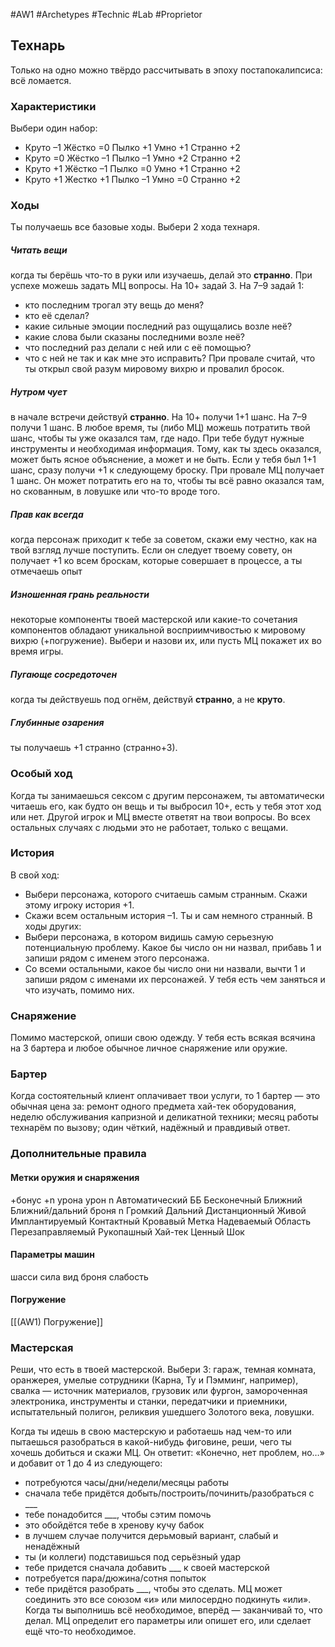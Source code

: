 #AW1 #Archetypes #Technic #Lab #Proprietor

## Технарь

Только на одно можно твёрдо рассчитывать в эпоху постапокалипсиса: всё ломается.

### Характеристики 
Выбери один набор: 
- Круто –1 Жёстко =0 Пылко +1 Умно +1 Странно +2 
- Круто =0 Жёстко –1 Пылко –1 Умно +2 Странно +2 
- Круто +1 Жёстко –1 Пылко =0 Умно +1 Странно +2 
- Круто +1 Жестко +1 Пылко –1 Умно =0 Странно +2

### Ходы
Ты получаешь все базовые ходы. Выбери 2 хода технаря.

##### Читать вещи
когда ты берёшь что-то в руки или изучаешь, делай это **странно**. При успехе можешь задать МЦ вопросы. На 10+ задай 3. На 7–9 задай 1: 
- кто последним трогал эту вещь до меня? 
- кто её сделал? 
- какие сильные эмоции последний раз ощущались возле неё? 
- какие слова были сказаны последними возле неё? 
- что последний раз делали с ней или с её помощью? 
- что с ней не так и как мне это исправить? 
При провале считай, что ты открыл свой разум мировому вихрю и провалил бросок. 

##### Нутром чует
в начале встречи действуй **странно**. На 10+ получи 1+1 шанс. На 7–9 получи 1 шанс. В любое время, ты (либо МЦ) можешь потратить твой шанс, чтобы ты уже оказался там, где надо. При тебе будут нужные инструменты и необходимая информация. Тому, как ты здесь оказался, может быть ясное объяснение, а может и не быть. Если у тебя был 1+1 шанс, сразу получи +1 к следующему броску. При провале МЦ получает 1 шанс. Он может потратить его на то, чтобы ты всё равно оказался там, но скованным, в ловушке или что-то вроде того. 

##### Прав как всегда
когда персонаж приходит к тебе за советом, скажи ему честно, как на твой взгляд лучше поступить. Если он следует твоему совету, он получает +1 ко всем броскам, которые совершает в процессе, а ты отмечаешь опыт

##### Изношенная грань реальности
некоторые компоненты твоей мастерской или какие-то сочетания компонентов обладают уникальной восприимчивостью к мировому вихрю (+погружение). Выбери и назови их, или пусть МЦ покажет их во время игры. 

##### Пугающе сосредоточен
когда ты действуешь под огнём, действуй **странно**, а не **круто**. 

##### Глубинные озарения
ты получаешь +1 странно (странно+3).

### Особый ход
Когда ты занимаешься сексом с другим персонажем, ты автоматически читаешь его, как будто он вещь и ты выбросил 10+, есть у тебя этот ход или нет. Другой игрок и МЦ вместе ответят на твои вопросы. 
Во всех остальных случаях с людьми это не работает, только с вещами.

### История
В свой ход: 
- Выбери персонажа, которого считаешь самым странным. Скажи этому игроку история +1. 
- Скажи всем остальным история –1. Ты и сам немного странный. 
В ходы других: 
- Выбери персонажа, в котором видишь самую серьезную потенциальную проблему. Какое бы число он ни назвал, прибавь 1 и запиши рядом с именем этого персонажа. 
- Со всеми остальными, какое бы число они ни назвали, вычти 1 и запиши рядом с именами их персонажей. У тебя есть чем заняться и что изучать, помимо них.

### Снаряжение 
Помимо мастерской, опиши свою одежду. У тебя есть всякая всячина на 3 бартера и любое обычное личное снаряжение или оружие.

### Бартер
Когда состоятельный клиент оплачивает твои услуги, то 1 бартер — это обычная цена за: ремонт одного предмета хай-тек оборудования, неделю обслуживания капризной и деликатной техники; месяц работы технарём по вызову; один чёткий, надёжный и правдивый ответ.

### Дополнительные правила

#### Метки оружия и снаряжения

+бонус 
+n урона 
урон n 
Автоматический 
ББ 
Бесконечный 
Ближний 
Ближний/дальний 
броня n 
Громкий 
Дальний 
Дистанционный 
Живой 
Имплантируемый 
Контактный 
Кровавый 
Метка 
Надеваемый 
Область 
Перезаправляемый 
Рукопашный 
Хай-тек 
Ценный 
Шок 
#### Параметры машин 
шасси 
сила 
вид 
броня 
слабость

#### Погружение
[[(AW1) Погружение]]

### Мастерская
Реши, что есть в твоей мастерской. Выбери 3: гараж, темная комната, оранжерея, умелые сотрудники (Карна, Ту и Пэмминг, например), свалка — источник материалов, грузовик или фургон, замороченная электроника, инструменты и станки, передатчики и приемники, испытательный полигон, реликвия ушедшего Золотого века, ловушки.

Когда ты идешь в свою мастерскую и работаешь над чем-то или пытаешься разобраться в какой-нибудь фиговине, реши, чего ты хочешь добиться и скажи МЦ. Он ответит: «Конечно, нет проблем, но…» и добавит от 1 до 4 из следующего: 
- потребуются часы/дни/недели/месяцы работы
- сначала тебе придётся добыть/построить/починить/разобраться с \_\_\_
- тебе понадобится \_\_\_, чтобы сэтим помочь
- это обойдётся тебе в хренову кучу бабок
- в лучшем случае получится дерьмовый вариант, слабый и ненадёжный
- ты (и коллеги) подставишься под серьёзный удар
- тебе придется сначала добавить \_\_\_ к своей мастерской
- потребуется пара/дюжина/сотня попыток
- тебе придётся разобрать \_\_\_, чтобы это сделать. 
МЦ может соединить это все союзом «и» или милосердно подкинуть «или». Когда ты выполнишь всё необходимое, вперёд — заканчивай то, что делал. МЦ определит его параметры или опишет его, или сделает ещё что-то необходимое.